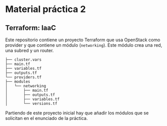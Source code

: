 # Material práctica 2
## Terraform: IaaC


Este repositorio contiene un proyecto Terraform que usa OpenStack como provider y que contiene un  módulo (`networking`). Este módulo crea una red, una subred y un router.

    ├── cluster.vars
    ├── main.tf
    ├── variables.tf
    ├── outputs.tf
    └── providers.tf
    ├── modules
    │   └── networking
    │       ├── main.tf
    │       ├── outputs.tf
    │       ├── variables.tf
    │       └── versions.tf

Partiendo de este proyecto inicial hay que añadir los módulos que se solicitan en el enunciado de la práctica.
